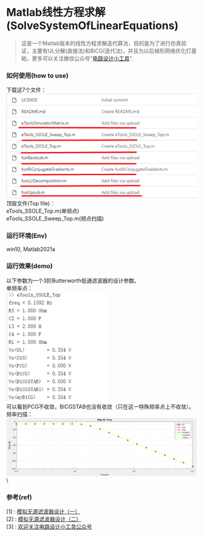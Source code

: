 # Matlab线性方程求解(SolveSystemOfLinearEquations)
> 这是一个Matlab版本的线性方程求解迭代算法，目的是为了进行仿真验证，主要有UL分解(直接法)和BiCG(迭代法)，并且为以后梯形网络优化打基础，更多可以关注微信公众号"[电路设计小工具](https://mp.weixin.qq.com/s/fxfEnir-hU0YvF9_CWyI6g)".

### 如何使用(how to use)
下载这7个文件： \
![downloadfile](download.png) \
顶层文件(Top file)： \
eTools_SSOLE_Top.m(单频点) \
eTools_SSOLE_Sweep_Top.m(频点扫描)

### 运行环境(Env)
win10, Matlab2021a

### 运行效果(demo)
以下参数为一个3阶Butterworth低通滤波器的设计参数。 \
单频率点： \
![eTools_SSOLE_Top](eTools_SSOLE_Top.png) \
可以看到PCG不收敛，BiCGSTAB也没有收敛（只在这一特殊频率点上不收敛）。 \
频率扫描： \
![eTools_SSOLE_Sweep_Top](eTools_SSOLE_Sweep_Top.png) \

### 参考(ref)
[1] : [模拟无源滤波器设计（一）](https://mp.weixin.qq.com/s/wNRHyBHpimjU90bymHp7JA) \
[2] : [模拟无源滤波器设计（二）](https://mp.weixin.qq.com/s/3GMQs4WDm683tdAXqyoOgQ) \
[3] : [欢迎关注电路设计小工具公众号](https://mp.weixin.qq.com/s/fxfEnir-hU0YvF9_CWyI6g)


